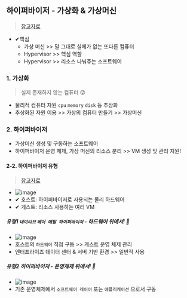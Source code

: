 ## 하이퍼바이저 - 가상화 & 가상머신
> [참고자료](https://velog.io/@yeongori/%EA%B0%80%EC%83%81%EB%A8%B8%EC%8B%A0%EC%9D%B4%EB%9E%80)
- ✔핵심
  - 가상 머신 >> 말 그대로 실체가 없는 또다른 컴퓨터
  - Hypervisor >> 핵심 역할
  - Hypervisor >> 리소스 나눠주는 소프트웨어

### 1. 가상화
> 실제 존재하지 않는 컴퓨터 😛
- 물리적 컴퓨터 자원 `cpu` `memory` `disk` 등 추상화 
- 추상화된 자원 이용 >> 가상의 컴퓨터 만들기 >> 가상머신

### 2. 하이퍼바이저
- 가상머신 생성 및 구동하는 소프트웨어
- 하이퍼바이저 운영 체제, 가상 머신의 리소스 분리 >> VM 생성 및 관리 지원!

#### 2-2. 하이퍼바이저 유형
> [참고자료](https://lovejaco.github.io/posts/two-types-of-hypervisors/)
- ![image](https://user-images.githubusercontent.com/61215550/205227847-3d7bcdaa-0e5f-4d3e-8b31-69bc1fbf5fa9.png)
- ✔ 호스트: 하이퍼바이저로 사용되는 물리 하드웨어 
- ✔ 게스트: 리소스 사용하는 여러 VM
##### 유형1 `네이티브` `베어 메탈 하이퍼바이저` - 하드웨어 위에서! 📌
- ![image](https://user-images.githubusercontent.com/61215550/205227479-0952b9c6-db18-4fd1-a779-558363c7bcc3.png)
- 호스트의 `하드웨어` 직접 구동 >> 게스트 운영 체제 관리
- 엔터프라이즈 데이터 센터 & 서버 기반 환경 >> 일반적 사용

##### 유형2 하이퍼바이저 - 운영체제 위에서! 📌
- ![image](https://user-images.githubusercontent.com/61215550/205227545-44e506ec-2898-4fc5-8493-c0d3807141d0.png)
- 기존 운영체제에서 `소프트웨어 레이어` 또는 `애플리케이션` 으로서 구동


